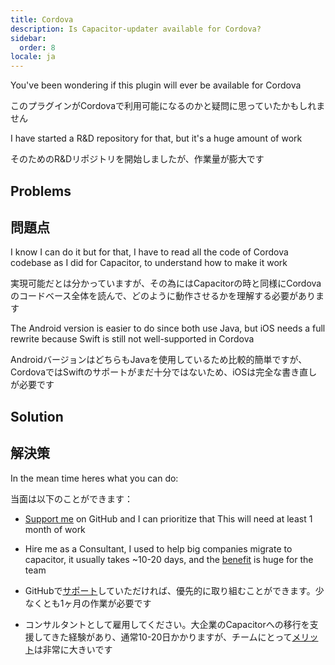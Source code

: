```yaml
---
title: Cordova
description: Is Capacitor-updater available for Cordova?
sidebar:
  order: 8
locale: ja
---
```


You've been wondering if this plugin will ever be available for Cordova

このプラグインがCordovaで利用可能になるのかと疑問に思っていたかもしれません

I have started a R&D repository for that, but it's a huge amount of work

そのためのR&Dリポジトリを開始しましたが、作業量が膨大です

## Problems

## 問題点

I know I can do it but for that, I have to read all the code of Cordova codebase as I did for Capacitor, to understand how to make it work

実現可能だとは分かっていますが、その為にはCapacitorの時と同様にCordovaのコードベース全体を読んで、どのように動作させるかを理解する必要があります

The Android version is easier to do since both use Java, but iOS needs a full rewrite because Swift is still not well-supported in Cordova

AndroidバージョンはどちらもJavaを使用しているため比較的簡単ですが、CordovaではSwiftのサポートがまだ十分ではないため、iOSは完全な書き直しが必要です

## Solution

## 解決策

In the mean time heres what you can do:

当面は以下のことができます：

* [Support me](https://githubcom/sponsors/riderx) on GitHub and I can prioritize that This will need at least 1 month of work
* Hire me as a Consultant, I used to help big companies migrate to capacitor, it usually takes ~10-20 days, and the [benefit](https://ionicio/resources/articles/capacitor-vs-cordova-modern-hybrid-app-development) is huge for the team

* GitHubで[サポート](https://githubcom/sponsors/riderx)していただければ、優先的に取り組むことができます。少なくとも1ヶ月の作業が必要です
* コンサルタントとして雇用してください。大企業のCapacitorへの移行を支援してきた経験があり、通常10-20日かかりますが、チームにとって[メリット](https://ionicio/resources/articles/capacitor-vs-cordova-modern-hybrid-app-development)は非常に大きいです